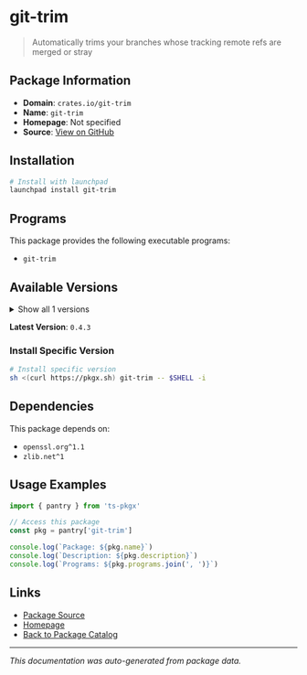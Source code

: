 # git-trim

> Automatically trims your branches whose tracking remote refs are merged or stray

## Package Information

- **Domain**: `crates.io/git-trim`
- **Name**: `git-trim`
- **Homepage**: Not specified
- **Source**: [View on GitHub](https://github.com/pkgxdev/pantry/tree/main/projects/crates.io/git-trim/package.yml)

## Installation

```bash
# Install with launchpad
launchpad install git-trim
```

## Programs

This package provides the following executable programs:

- `git-trim`

## Available Versions

<details>
<summary>Show all 1 versions</summary>

- `0.4.3`

</details>

**Latest Version**: `0.4.3`

### Install Specific Version

```bash
# Install specific version
sh <(curl https://pkgx.sh) git-trim -- $SHELL -i
```

## Dependencies

This package depends on:

- `openssl.org^1.1`
- `zlib.net^1`

## Usage Examples

```typescript
import { pantry } from 'ts-pkgx'

// Access this package
const pkg = pantry['git-trim']

console.log(`Package: ${pkg.name}`)
console.log(`Description: ${pkg.description}`)
console.log(`Programs: ${pkg.programs.join(', ')}`)
```

## Links

- [Package Source](https://github.com/pkgxdev/pantry/tree/main/projects/crates.io/git-trim/package.yml)
- [Homepage](#)
- [Back to Package Catalog](../../../package-catalog.md)

---

*This documentation was auto-generated from package data.*
